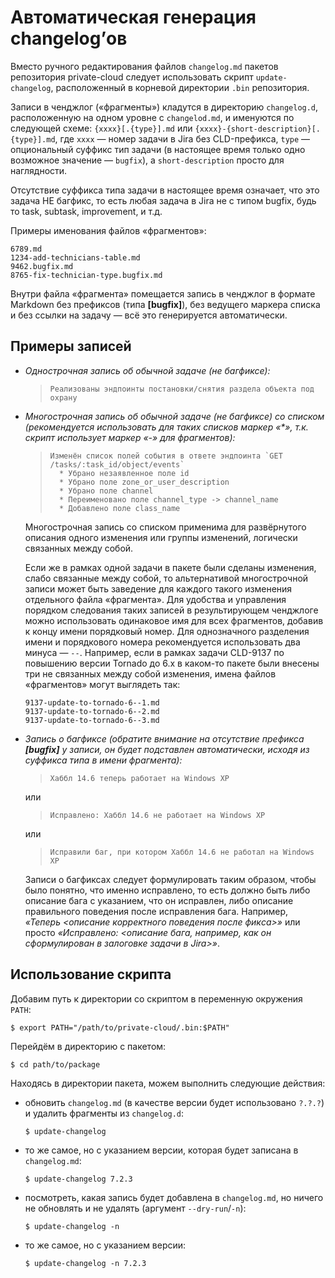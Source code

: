 # Автоматическая генерация changelog’ов

Вместо ручного редактирования файлов `changelog.md` пакетов репозитория private-cloud следует использовать скрипт `update-changelog`, расположенный в корневой директории `.bin` репозитория.

Записи в ченджлог («фрагменты») кладутся в директорию `changelog.d`, расположенную на одном уровне с `changelod.md`, и именуются по следующей схеме: `{xxxx}[.{type}].md` или `{xxxx}-{short-description}[.{type}].md`, где `xxxx` — номер задачи в Jira без CLD-префикса, `type` — опциональный суффикс тип задачи (в настоящее время только одно возможное значение — `bugfix`), а `short-description` просто для наглядности.

Отсутствие суффикса типа задачи в настоящее время означает, что это задача НЕ багфикс, то есть любая задача в Jira не с типом bugfix, будь то task, subtask, improvement, и т.д.

Примеры именования файлов «фрагментов»:

```
6789.md
1234-add-technicians-table.md
9462.bugfix.md
8765-fix-technician-type.bugfix.md
```

Внутри файла «фрагмента» помещается запись в ченджлог в формате Markdown без префиксов (типа **[bugfix]**), без ведущего маркера списка и без ссылки на задачу — всё это генерируется автоматически.


## Примеры записей

* *Однострочная запись об обычной задаче (не багфиксе):*

  > ```
  > Реализованы эндпоинты постановки/снятия раздела объекта под охрану
  > ```

* *Многострочная запись об обычной задаче (не багфиксе) со списком (рекомендуется использовать для таких списков маркер «\*», т.к. скрипт использует маркер «-» для фрагментов):*

  > ```
  > Изменён список полей события в ответе эндпоинта `GET /tasks/:task_id/object/events`
  >   * Убрано незаявленное поле id
  >   * Убрано поле zone_or_user_description
  >   * Убрано поле channel
  >   * Переименовано поле channel_type -> channel_name
  >   * Добавлено поле class_name
  > ```

  Многострочная запись со списком применима для развёрнутого описания одного изменения или группы изменений, логически связанных между собой.

  Если же в рамках одной задачи в пакете были сделаны изменения, слабо связанные между собой, то альтернативой многострочной записи может быть заведение для каждого такого изменения отдельного файла «фрагмента». Для удобства и управления порядком следования таких записей в результирующем ченджлоге можно использовать одинаковое имя для всех фрагментов, добавив к концу имени порядковый номер. Для однозначного разделения имени и порядкового номера рекомендуется использовать два минуса — `--`. Например, если в рамках задачи CLD-9137 по повышению версии Tornado до 6.x в каком-то пакете были внесены три не связанных между собой изменения, имена файлов «фрагментов» могут выглядеть так:

  ```
  9137-update-to-tornado-6--1.md
  9137-update-to-tornado-6--2.md
  9137-update-to-tornado-6--3.md
  ```

* *Запись о багфиксе (обратите внимание на отсутствие префикса **[bugfix]** у записи, он будет подставлен автоматически, исходя из суффикса типа в имени фрагмента):*

  > ```
  > Хаббл 14.6 теперь работает на Windows XP
  > ```

  или

  > ```
  > Исправлено: Хаббл 14.6 не работает на Windows XP
  > ```

  или

  > ```
  > Исправили баг, при котором Хаббл 14.6 не работал на Windows XP
  > ```

  Записи о багфиксах следует формулировать таким образом, чтобы было понятно, что именно исправлено, то есть должно быть либо описание бага с указанием, что он исправлен, либо описание правильного поведения после исправления бага. Например, *«Теперь <описание корректного поведения после фикcа>»* или просто *«Исправлено: <описание бага, например, как он сформулирован в залоговке задачи в Jira>»*.


## Использование скрипта

Добавим путь к директории со скриптом в переменную окружения `PATH`:

```shell
$ export PATH="/path/to/private-cloud/.bin:$PATH"
```

Перейдём в директорию с пакетом:

```shell
$ cd path/to/package
```

Находясь в директории пакета, можем выполнить следующие действия:

  * обновить `changelog.md` (в качестве версии будет использовано `?.?.?`) и удалить фрагменты из `changelog.d`:

    ```shell
    $ update-changelog
    ```

  * то же самое, но с указанием версии, которая будет записана в `changelog.md`:

    ```shell
    $ update-changelog 7.2.3
    ```

  * посмотреть, какая запись будет добавлена в `changelog.md`, но ничего не обновлять и не удалять (аргумент `--dry-run`/`-n`):

    ```shell
    $ update-changelog -n
    ```

  * то же самое, но с указанием версии:

    ```shell
    $ update-changelog -n 7.2.3
    ```
